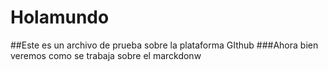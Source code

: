# Holamundo
##Este es un archivo de prueba sobre la plataforma GIthub
###Ahora bien veremos como se trabaja sobre el marckdonw
